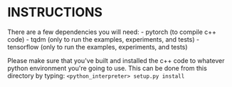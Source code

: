 # INSTRUCTIONS

There are a few dependencies you will need:
    - pytorch (to compile c++ code)
    - tqdm (only to run the examples, experiments, and tests)
    - tensorflow (only to run the examples, experiments, and tests)

Please make sure that you've built and installed the c++ code to whatever python environment
you're going to use. This can be done from this directory by typing:
```<python_interpreter> setup.py install```

